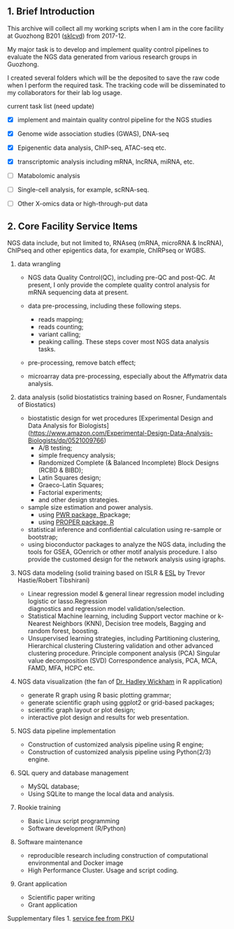 ## 1. Brief Introduction 
This archive will collect all my working scripts when I am in the core facility at 
Guozhong B201 ([sklcvd](http://www.sklcvd.org)) from 2017-12. 

My major task is to develop and implement quality control pipelines to evaluate the NGS data generated from various research groups in Guozhong.

I created several folders which will be the deposited to save the raw code 
when I perform the required task. The tracking code will be disseminated to my 
collaborators for their lab log usage.

current task list (need update)
- [x] implement and maintain quality control pipeline for the NGS studies
- [x] Genome wide association studies (GWAS), DNA-seq
- [x] Epigenentic data analysis, ChIP-seq, ATAC-seq etc.
- [x] transcriptomic analysis including mRNA, lncRNA, miRNA, etc.
- [ ] Matabolomic analysis
- [ ] Single-cell analysis, for example, scRNA-seq.
- [ ] Other X-omics data or high-through-put data


## 2. Core Facility Service Items


NGS data include, but not limited to, RNAseq (mRNA, microRNA & lncRNA), ChIPseq and other epigentics data, for example, ChIRPseq or WGBS.

1. data wrangling
    * NGS data Quality Control(QC), including pre-QC and post-QC. At present, I only provide the complete quality control analysis for mRNA sequencing data at present.
     
    * data pre-processing, including these following steps.
      * reads mapping;
      * reads counting;
      * variant calling;
      * peaking calling. 
      These steps cover most NGS data analysis tasks.
    * pre-processing, remove batch effect;
    * microarray data pre-processing, especially about the Affymatrix data analysis.
       
2. data analysis (solid biostatistics training based on Rosner, Fundamentals of Biostatics)
    * biostatistic design for wet procedures
    [Experimental Design and Data Analysis for Biologists]\
    (https://www.amazon.com/Experimental-Design-Data-Analysis-Biologists/dp/0521009766)
       * A/B testing;
       * simple frequency analysis;
       * Randomized Complete (& Balanced Incomplete) Block Designs (RCBD & BIBD);
       * Latin Squares design;
       * Graeco-Latin Squares;
       * Factorial experiments;
       * and other design strategies. 
    * sample size estimation and power analysis.
       * using [PWR package, R](https://cran.r-project.org/web/packages/pwr/index.html)package;
       * using [PROPER package, R](https://www.ncbi.nlm.nih.gov/pubmed/?term=25273110)
    * statistical inference and confidential calculation using re-sample or bootstrap;
    * using bioconductor packages to analyze the NGS data, 
      including the tools for GSEA, GOenrich or other motif 
      analysis procedure. I also provide the customed design for 
      the network analysis using igraphs.

3. NGS data modeling (solid training based on ISLR & 
        [ESL](https://web.stanford.edu/~hastie/ElemStatLearn/) 
        by Trevor Hastie/Robert Tibshirani)
    * Linear regression model & general linear regression model 
      including logistic or lasso.Regression  
      diagnostics and regression model validation/selection.
    * Statistical Machine learning, including Support vector machine or k-Nearest
      Neighbors (KNN), Decision tree models, Bagging and random forest, boosting.
    * Unsupervised learning strategies, including Partitioning clustering, Hierarchical clustering
      Clustering validation and other advanced clustering procedure. Principle component analysis (PCA)
      Singular value decomposition (SVD) Correspondence analysis, PCA, MCA, FAMD, MFA, HCPC etc. 
       
4. NGS data visualization (the fan of [Dr. Hadley Wickham](http://hadley.nz/) in R application)
    * generate R graph using R basic plotting grammar;
    * generate scientific graph using ggplot2 or grid-based packages;
    * scientific graph layout or plot design;
    * interactive plot design and results for web presentation.
       
5. NGS data pipeline implementation
    * Construction of customized analysis pipeline using R engine;
    * Construction of customized analysis pipeline using Python(2/3) engine.
       
6. SQL query and database management
    *  MySQL database; 
    *  Using SQLite to mange the local data and analysis.

7. Rookie training
    * Basic Linux script programming
    * Software development (R/Python)
       
8. Software maintenance
   * reproducible research including construction of computational environmental and Docker image
   * High Performance Cluster. Usage and script coding.

9. Grant application
   * Scientific paper writing
   * Grant application


Supplementary files 1. [service fee from PKU](http://www.bio.pku.edu.cn/displaynews.php?id=7335)